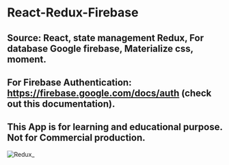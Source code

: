 # React-Redux-Firebase

## Source: React, state management Redux, For database Google firebase, Materialize css, moment.

## For Firebase Authentication: https://firebase.google.com/docs/auth (check out this documentation).

## This App is for learning and educational purpose. Not for Commercial production.

![Redux_](https://user-images.githubusercontent.com/47625626/67674262-b2aa1100-f984-11e9-9fca-5741c1c386d3.gif)

